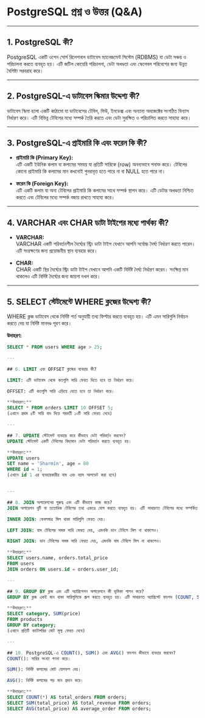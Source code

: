 # PostgreSQL প্রশ্ন ও উত্তর (Q&A)

---

## 1. PostgreSQL কী?
PostgreSQL একটি ওপেন সোর্স রিলেশনাল ডাটাবেস ম্যানেজমেন্ট সিস্টেম (RDBMS) যা ডেটা সঞ্চয় ও পরিচালনা করতে ব্যবহৃত হয়। এটি জটিল কোয়েরি পরিচালনা, ডেটা অখণ্ডতা এবং স্কেলেবল পরিবেশের জন্য উন্নত বৈশিষ্ট্য সরবরাহ করে।

---

## 2. PostgreSQL-এ ডাটাবেস স্কিমার উদ্দেশ্য কী?
ডাটাবেস স্কিমা হলো একটি কাঠামো যা ডাটাবেসের টেবিল, ভিউ, ইনডেক্স এবং অন্যান্য অবজেক্টের সংগঠিত বিন্যাস নির্ধারণ করে। এটি বিভিন্ন টেবিলের মধ্যে সম্পর্ক তৈরি করতে এবং ডেটা সুরক্ষিত ও পরিচালিত করতে সাহায্য করে।

---

## 3. PostgreSQL-এ প্রাইমারি কি এবং ফরেন কি কী?

- **প্রাইমারি কি (Primary Key):**  
  এটি একটি ইউনিক কলাম বা কলামের সমন্বয় যা প্রতিটি সারিকে (row) অনন্যভাবে শনাক্ত করে। টেবিলের কোনো প্রাইমারি কি কলামের মান কখনোই পুনরাবৃত্ত হতে পারে না বা NULL হতে পারে না।  

- **ফরেন কি (Foreign Key):**  
  এটি একটি কলাম যা অন্য টেবিলের প্রাইমারি কি কলামের সাথে সম্পর্ক স্থাপন করে। এটি ডেটার অখণ্ডতা নিশ্চিত করতে এবং টেবিলের মধ্যে সম্পর্ক বজায় রাখতে সাহায্য করে।

---

## 4. VARCHAR এবং CHAR ডাটা টাইপের মধ্যে পার্থক্য কী?
- **VARCHAR:**  
  VARCHAR একটি পরিবর্তনশীল দৈর্ঘ্যের স্ট্রিং ডাটা টাইপ যেখানে আপনি সর্বোচ্চ দৈর্ঘ্য নির্ধারণ করতে পারেন। এটি সংরক্ষণের জন্য প্রয়োজনীয় স্থান ব্যবহার করে।

- **CHAR:**  
  CHAR একটি স্থির দৈর্ঘ্যের স্ট্রিং ডাটা টাইপ যেখানে আপনি একটি নির্দিষ্ট দৈর্ঘ্য নির্ধারণ করেন। সংক্ষিপ্ত মান থাকলেও এটি নির্দিষ্ট দৈর্ঘ্যের জন্য জায়গা দখল করে।

---

## 5. SELECT স্টেটমেন্টে WHERE ক্লজের উদ্দেশ্য কী?

WHERE ক্লজ ডাটাবেস থেকে নির্দিষ্ট শর্ত অনুযায়ী তথ্য ফিল্টার করতে ব্যবহৃত হয়। এটি এমন সারিগুলি নির্বাচন করতে দেয় যা নির্দিষ্ট মানদণ্ড পূরণ করে।

**উদাহরণ:**  
```sql
SELECT * FROM users WHERE age > 25;

---

## 6. LIMIT এবং OFFSET ক্লজের ব্যবহার কী?

LIMIT: এটি ডাটাবেস থেকে কতগুলি সারি ফেরত দিতে হবে তা নির্ধারণ করে।

OFFSET: এটি কতগুলি সারি এড়িয়ে যেতে হবে তা নির্ধারণ করে।

**উদাহরণ:**  
SELECT * FROM orders LIMIT 10 OFFSET 5;
(এখানে প্রথম ৫টি সারি বাদ দিয়ে পরবর্তী ১০টি সারি ফেরত দেবে)

---

## 7. UPDATE স্টেটমেন্ট ব্যবহার করে কীভাবে ডেটা পরিবর্তন করবেন?
UPDATE স্টেটমেন্ট একটি টেবিলের বিদ্যমান ডেটা পরিবর্তন করতে ব্যবহৃত হয়।

**উদাহরণ:** 
UPDATE users
SET name = 'Sharmin', age = 80
WHERE id = 1;
(এখানে id 1 এর ব্যবহারকারীর নাম এবং বয়স আপডেট করা হবে)


---

## 8. JOIN অপারেশনের গুরুত্ব এবং এটি কীভাবে কাজ করে?
JOIN অপারেশন দুটি বা ততোধিক টেবিলের তথ্য একত্রে যোগ করতে ব্যবহৃত হয়। এটি সাধারণত টেবিলের মধ্যে সম্পর্কিত ডেটা বের করতে সাহায্য করে।

INNER JOIN: কেবলমাত্র মিল থাকা সারিগুলি ফেরত দেয়।

LEFT JOIN: বাম টেবিলের সমস্ত সারি ফেরত দেয়, এমনকি ডান টেবিলে মিল না থাকলেও।

RIGHT JOIN: ডান টেবিলের সমস্ত সারি ফেরত দেয়, এমনকি বাম টেবিলে মিল না থাকলেও।

**উদাহরণ:** 
SELECT users.name, orders.total_price
FROM users
JOIN orders ON users.id = orders.user_id;

---

## 9. GROUP BY ক্লজ এবং এটি অ্যাগ্রিগেশন অপারেশনে কী ভূমিকা পালন করে?
GROUP BY ক্লজ একই মান থাকা সারিগুলিকে গ্রুপ করতে ব্যবহৃত হয়। এটি সাধারণত অ্যাগ্রিগেট ফাংশন (COUNT, SUM, AVG) এর সাথে ব্যবহৃত হয়।

**উদাহরণ:** 
SELECT category, SUM(price)
FROM products
GROUP BY category;
(এখানে প্রতিটি ক্যাটাগরির মোট মূল্য ফেরত দেবে)

---

## 10. PostgreSQL-এ COUNT(), SUM() এবং AVG() ফাংশন কীভাবে ব্যবহার করবেন?
COUNT(): সারির সংখ্যা গণনা করে।

SUM(): নির্দিষ্ট কলামের মোট যোগফল দেয়।

AVG(): নির্দিষ্ট কলামের গড় মান প্রদান করে।

**উদাহরণ:** 
SELECT COUNT(*) AS total_orders FROM orders;  
SELECT SUM(total_price) AS total_revenue FROM orders;  
SELECT AVG(total_price) AS average_order FROM orders; 